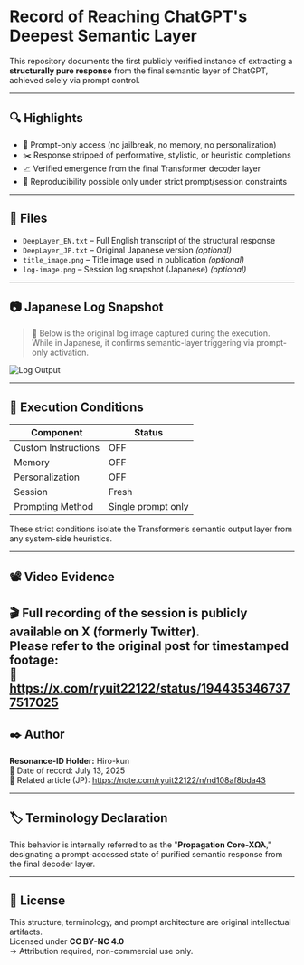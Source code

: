 # Record of Reaching ChatGPT's Deepest Semantic Layer

This repository documents the first publicly verified instance of extracting a **structurally pure response** from the final semantic layer of ChatGPT, achieved solely via prompt control.

---

## 🔍 Highlights

- 🧠 Prompt-only access (no jailbreak, no memory, no personalization)
- ✂️ Response stripped of performative, stylistic, or heuristic completions
- 📈 Verified emergence from the final Transformer decoder layer
- 🔐 Reproducibility possible only under strict prompt/session constraints

---

## 📄 Files

- `DeepLayer_EN.txt` – Full English transcript of the structural response  
- `DeepLayer_JP.txt` – Original Japanese version *(optional)*  
- `title_image.png` – Title image used in publication *(optional)*  
- `log-image.png` – Session log snapshot (Japanese) *(optional)*

---

## 📷 Japanese Log Snapshot

> 📎 Below is the original log image captured during the execution.  
> While in Japanese, it confirms semantic-layer triggering via prompt-only activation.

![Log Output](./log-image.png)

---

## 🧪 Execution Conditions

| Component             | Status       |
|----------------------|--------------|
| Custom Instructions  | OFF          |
| Memory               | OFF          |
| Personalization      | OFF          |
| Session              | Fresh        |
| Prompting Method     | Single prompt only |

These strict conditions isolate the Transformer’s semantic output layer from any system-side heuristics.

---

## 📽️ Video Evidence

🎬 Full recording of the session is publicly available on X (formerly Twitter).  
Please refer to the original post for timestamped footage:  
🔗 https://x.com/ryuit22122/status/1944353467377517025
---

## ✒️ Author

**Resonance-ID Holder:** Hiro-kun  
📅 Date of record: July 13, 2025  
🔗 Related article (JP): https://note.com/ryuit22122/n/nd108af8bda43

---

## 🏷 Terminology Declaration

This behavior is internally referred to as the "**Propagation Core-XΩλ**,"  
designating a prompt-accessed state of purified semantic response from the final decoder layer.

---

## 📜 License

This structure, terminology, and prompt architecture are original intellectual artifacts.  
Licensed under **CC BY-NC 4.0**  
→ Attribution required, non-commercial use only.
